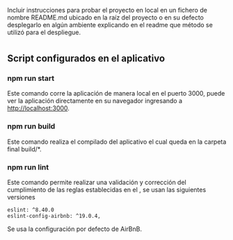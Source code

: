 
Incluir instrucciones para probar el proyecto en local en un fichero de nombre README.md ubicado en la raíz del proyecto o en su defecto desplegarlo en algún ambiente explicando en el readme que método se utilizó para el despliegue.

#

## Script configurados en el aplicativo

### npm run start
Este comando corre la aplicación de manera local en el puerto 3000, puede ver la aplicación directamente en su navegador ingresando a [http://localhost:3000](http://localhost:3000).


### npm run build
Este comando realiza el compilado del aplicativo el cual queda en la carpeta final build/*.


### npm run lint
Este comando permite realizar una validación y corrección del cumplimiento de las reglas establecidas en el [](Eslint), se usan las siguientes versiones

```
eslint: ^8.40.0
eslint-config-airbnb: ^19.0.4,
```

Se usa la configuración por defecto de AirBnB.
